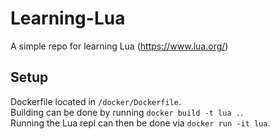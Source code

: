 # Learning-Lua
A simple repo for learning Lua (https://www.lua.org/)

## Setup

Dockerfile located in `/docker/Dockerfile`.  
Building can be done by running `docker build -t lua .`.  
Running the Lua repl can then be done via `docker run -it lua`.
